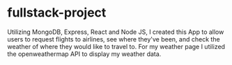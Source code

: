 # fullstack-project
Utilizing MongoDB, Express, React and Node JS, I created this App to allow users
to request flights to airlines, see where they've been, and
check the weather of where they would like to travel to. For my weather
page I utilized the openweathermap API to display my weather data.
